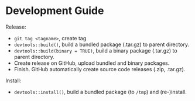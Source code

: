 # Development Guide

Release:
- `git tag <tagname>`, create tag
- `devtools::build()`, build a bundled package (.tar.gz) to parent directory.
- `devtools::build(binary = TRUE)`, build a binary package (.tar.gz) to parent directory.
- Create release on GitHub, upload bundled and binary packages.
- Finish. GitHub automatically create source code releases (.zip, .tar.gz).

Install:
- `devtools::install()`, build a bundled package (to `/tmp`) and (re-)install.
